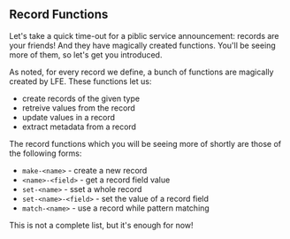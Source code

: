## Record Functions

Let's take a quick time-out for a piblic service announcement: records are your friends! And they have magically created functions. You'll be seeing more of them, so let's get you introduced.

As noted, for every record we define, a bunch of functions are magically created by LFE. These functions let us:
 * create records of the given type
 * retreive values from the record
 * update values in a record
 * extract metadata from a record

The record functions which you will be seeing more of shortly are those of the following forms:
* ``make-<name>`` - create a new record
* ``<name>-<field>`` - get a record field value
* ``set-<name>`` - sset a whole record
* ``set-<name>-<field>`` - set the value of a record field
* ``match-<name>`` - use a record while pattern matching

This is not a complete list, but it's enough for now!
